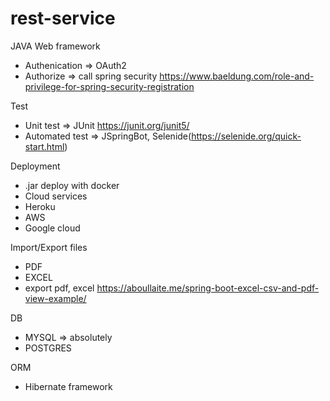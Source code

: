 # rest-service

JAVA Web framework

- Authenication => OAuth2
- Authorize => call spring security https://www.baeldung.com/role-and-privilege-for-spring-security-registration

Test
- Unit test => JUnit https://junit.org/junit5/
- Automated test => JSpringBot, Selenide(https://selenide.org/quick-start.html)
 
Deployment
- .jar deploy with docker
- Cloud services
- Heroku
- AWS
- Google cloud


Import/Export files
- PDF
- EXCEL
- export pdf, excel https://aboullaite.me/spring-boot-excel-csv-and-pdf-view-example/

DB
- MYSQL => absolutely
- POSTGRES

ORM
- Hibernate framework

